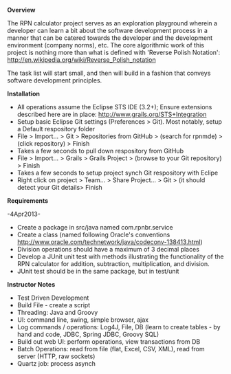 **Overview**

The RPN calculator project serves as an exploration playground wherein a developer can learn a bit about the software 
development process in a manner that can be catered towards the developer and the development environment (company 
norms), etc.  The core algorithmic work of this project is nothing more than what is defined with 'Reverse Polish 
Notation': http://en.wikipedia.org/wiki/Reverse_Polish_notation

The task list will start small, and then will build in a fashion that conveys software development principles.

**Installation**
- All operations assume the Eclipse STS IDE (3.2+); Ensure extensions described here are in place: 
  http://www.grails.org/STS+Integration
- Setup basic Eclipse Git settings (Preferences > Git).  Most notably, setup a Default respository folder
- File > Import... > Git > Repositories from GitHub > (search for rpnmde) > (click repository) > Finish
- Takes a few seconds to pull down respository from GitHub
- File > Import... > Grails > Grails Project > (browse to your Git repository) > Finish
- Takes a few seconds to setup project synch Git respository with Eclipe
- Right click on project > Team... > Share Project... > Git > (it should detect your Git details> Finish



**Requirements**

-4Apr2013-
- Create a package in src/java named com.rpnbr.service
- Create a class (named following Oracle's conventions http://www.oracle.com/technetwork/java/codeconv-138413.html)
- Division operations should have a maximum of 3 decimal places
- Develop a JUnit unit test with methods illustrating the functionality of the RPN calculator for addition, subtraction,
  multiplication, and division.    
- JUnit test should be in the same package, but in test/unit  


  
**Instructor Notes**
- Test Driven Development
- Build File - create a script
- Threading: Java and Groovy
- UI: command line, swing, simple browser, ajax
- Log commands / operations: Log4J, File, DB (learn to create tables - by hand and code, JDBC, Spring JDBC, Groovy SQL)
- Build out web UI: perform operations, view transactions from DB
- Batch Operations: read from file (flat, Excel, CSV, XML), read from server (HTTP, raw sockets)
- Quartz job: process asynch
